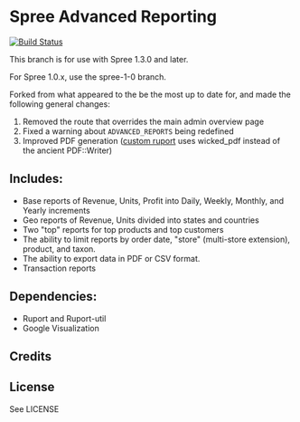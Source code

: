 Spree Advanced Reporting
========================
[![Build Status](https://travis-ci.org/iloveitaly/spree_advanced_reporting.png?branch=master)](https://travis-ci.org/iloveitaly/spree_advanced_reporting)

This branch is for use with Spree 1.3.0 and later.

For Spree 1.0.x, use the spree-1-0 branch.

Forked from what appeared to the be the most up to date for, and made the following general changes:

1. Removed the route that overrides the main admin overview page
2. Fixed a warning about ```ADVANCED_REPORTS``` being redefined
3. Improved PDF generation ([custom ruport](http://github.com/iloveitaly/ruport/tree/wicked-pdf) uses wicked_pdf instead of the ancient PDF::Writer)

## Includes:
* Base reports of Revenue, Units, Profit into Daily, Weekly, Monthly, and Yearly increments
* Geo reports of Revenue, Units divided into states and countries
* Two "top" reports for top products and top customers
* The ability to limit reports by order date, "store" (multi-store extension), product, and taxon.
* The ability to export data in PDF or CSV format.
* Transaction reports

## Dependencies:
* Ruport and Ruport-util
* Google Visualization

## Credits  

## License  
See LICENSE
